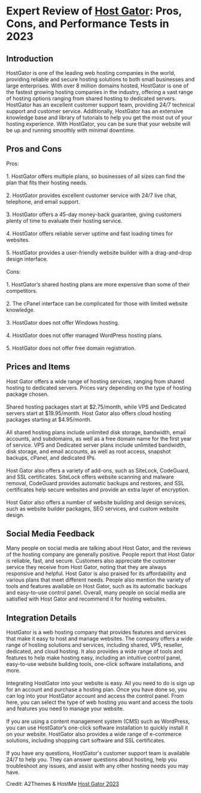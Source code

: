 <h1>Expert Review of <a href="https://a2themes.com/host-gator-reviews">Host Gator</a>: Pros, Cons, and Performance Tests in 2023</h1>
<h2>Introduction</h2>
HostGator is one of the leading web hosting companies in the world, providing reliable and secure hosting solutions to both small businesses and large enterprises. With over 8 million domains hosted, HostGator is one of the fastest growing hosting companies in the industry, offering a vast range of hosting options ranging from shared hosting to dedicated servers. HostGator has an excellent customer support team, providing 24/7 technical support and customer service. Additionally, HostGator has an extensive knowledge base and library of tutorials to help you get the most out of your hosting experience. With HostGator, you can be sure that your website will be up and running smoothly with minimal downtime.
<h2>Pros and Cons</h2>
Pros:<br><br>1. HostGator offers multiple plans, so businesses of all sizes can find the plan that fits their hosting needs.<br><br>2. HostGator provides excellent customer service with 24/7 live chat, telephone, and email support.<br><br>3. HostGator offers a 45-day money-back guarantee, giving customers plenty of time to evaluate their hosting service.<br><br>4. HostGator offers reliable server uptime and fast loading times for websites.<br><br>5. HostGator provides a user-friendly website builder with a drag-and-drop design interface.<br><br>Cons:<br><br>1. HostGator’s shared hosting plans are more expensive than some of their competitors.<br><br>2. The cPanel interface can be complicated for those with limited website knowledge.<br><br>3. HostGator does not offer Windows hosting.<br><br>4. HostGator does not offer managed WordPress hosting plans.<br><br>5. HostGator does not offer free domain registration.
<h2>Prices and Items</h2>
Host Gator offers a wide range of hosting services, ranging from shared hosting to dedicated servers. Prices vary depending on the type of hosting package chosen. <br><br>Shared hosting packages start at $2.75/month, while VPS and Dedicated servers start at $19.95/month. Host Gator also offers cloud hosting packages starting at $4.95/month.<br><br>All shared hosting plans include unlimited disk storage, bandwidth, email accounts, and subdomains, as well as a free domain name for the first year of service. VPS and Dedicated server plans include unlimited bandwidth, disk storage, and email accounts, as well as root access, snapshot backups, cPanel, and dedicated IPs. <br><br>Host Gator also offers a variety of add-ons, such as SiteLock, CodeGuard, and SSL certificates. SiteLock offers website scanning and malware removal, CodeGuard provides automatic backups and restores, and SSL certificates help secure websites and provide an extra layer of encryption. <br><br>Host Gator also offers a number of website building and design services, such as website builder packages, SEO services, and custom website design.
<h2>Social Media Feedback</h2>
Many people on social media are talking about Host Gator, and the reviews of the hosting company are generally positive. People report that Host Gator is reliable, fast, and secure. Customers also appreciate the customer service they receive from Host Gator, noting that they are always responsive and helpful. Host Gator is also praised for its affordability and various plans that meet different needs. People also mention the variety of tools and features available on Host Gator, such as its automatic backups and easy-to-use control panel. Overall, many people on social media are satisfied with Host Gator and recommend it for hosting websites.
<h2>Integration Details</h2>
HostGator is a web hosting company that provides features and services that make it easy to host and manage websites. The company offers a wide range of hosting solutions and services, including shared, VPS, reseller, dedicated, and cloud hosting. It also provides a wide range of tools and features to help make hosting easy, including an intuitive control panel, easy-to-use website building tools, one-click software installations, and more.<br><br>Integrating HostGator into your website is easy. All you need to do is sign up for an account and purchase a hosting plan. Once you have done so, you can log into your HostGator account and access the control panel. From here, you can select the type of web hosting you want and access the tools and features you need to manage your website.<br><br>If you are using a content management system (CMS) such as WordPress, you can use HostGator’s one-click software installation to quickly install it on your website. HostGator also provides a wide range of e-commerce solutions, including shopping cart software and SSL certificates.<br><br>If you have any questions, HostGator's customer support team is available 24/7 to help you. They can answer questions about hosting, help you troubleshoot any issues, and assist with any other hosting needs you may have.
<p>Credit: A2Themes & HostMe <a href="https://a2themes.com/host-gator-reviews">Host Gator 2023</a></p>